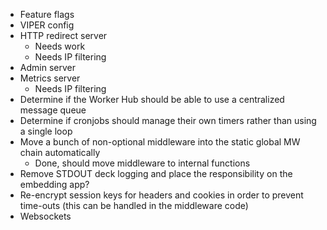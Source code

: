 
- Feature flags
- VIPER config
- HTTP redirect server
  - Needs work
  - Needs IP filtering
- Admin server
- Metrics server
  - Needs IP filtering
- Determine if the Worker Hub should be able to use a centralized message queue
- Determine if cronjobs should manage their own timers rather than using a single loop
- Move a bunch of non-optional middleware into the static global MW chain automatically
  - Done, should move middleware to internal functions
- Remove STDOUT deck logging and place the responsibility on the embedding app?
- Re-encrypt session keys for headers and cookies in order to prevent time-outs (this can be handled in the middleware code)
- Websockets